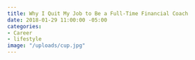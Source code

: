 ```yaml
---
title: Why I Quit My Job to Be a Full-Time Financial Coach
date: 2018-01-29 11:00:00 -05:00
categories:
- Career
- lifestyle
image: "/uploads/cup.jpg"
---
```


